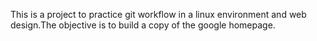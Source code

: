 This is a project to practice git workflow in a linux environment and web design.The objective is to build a copy of the google homepage.
